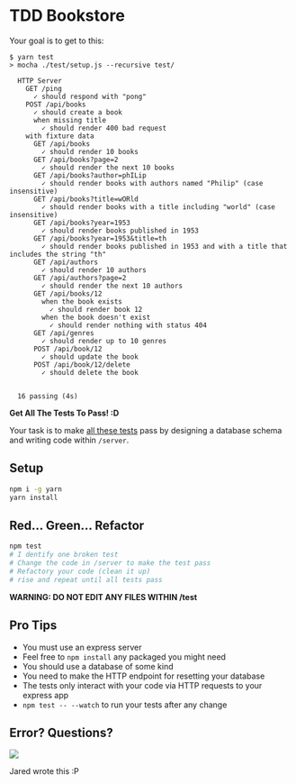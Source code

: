 # TDD Bookstore

Your goal is to get to this:

```
$ yarn test
> mocha ./test/setup.js --recursive test/

  HTTP Server
    GET /ping
      ✓ should respond with "pong"
    POST /api/books
      ✓ should create a book
      when missing title
        ✓ should render 400 bad request
    with fixture data
      GET /api/books
        ✓ should render 10 books
      GET /api/books?page=2
        ✓ should render the next 10 books
      GET /api/books?author=phILip
        ✓ should render books with authors named "Philip" (case insensitive)
      GET /api/books?title=wORld
        ✓ should render books with a title including "world" (case insensitive)
      GET /api/books?year=1953
        ✓ should render books published in 1953
      GET /api/books?year=1953&title=th
        ✓ should render books published in 1953 and with a title that includes the string "th"
      GET /api/authors
        ✓ should render 10 authors
      GET /api/authors?page=2
        ✓ should render the next 10 authors
      GET /api/books/12
        when the book exists
          ✓ should render book 12
        when the book doesn't exist
          ✓ should render nothing with status 404
      GET /api/genres
        ✓ should render up to 10 genres
      POST /api/book/12
        ✓ should update the book
      POST /api/book/12/delete
        ✓ should delete the book


  16 passing (4s)
```

**Get All The Tests To Pass! :D**

Your task is to make [all these tests](https://github.com/GuildCrafts/tdd-bookstore/blob/master/test/server_test.js) pass by designing a database schema and writing code within `/server`.

## Setup

```sh
npm i -g yarn
yarn install
```

## Red... Green... Refactor

```sh
npm test
# I dentify one broken test
# Change the code in /server to make the test pass
# Refactory your code (clean it up)
# rise and repeat until all tests pass
```

**WARNING: DO NOT EDIT ANY FILES WITHIN /test**

## Pro Tips

- You must use an express server
- Feel free to `npm install` any packaged you might need
- You should use a database of some kind
- You need to make the HTTP endpoint for resetting your database
- The tests only interact with your code via HTTP requests to your express app
- `npm test -- --watch` to run your tests after any change


## Error? Questions?

![](https://lh3.googleusercontent.com/-r7k2j4tHMF4/U8Uxk0ttZGI/AAAAAAAAD2s/o-VioN21Jpo/w506-h380/when-all-tests-pass-fs8.png)

Jared wrote this :P
